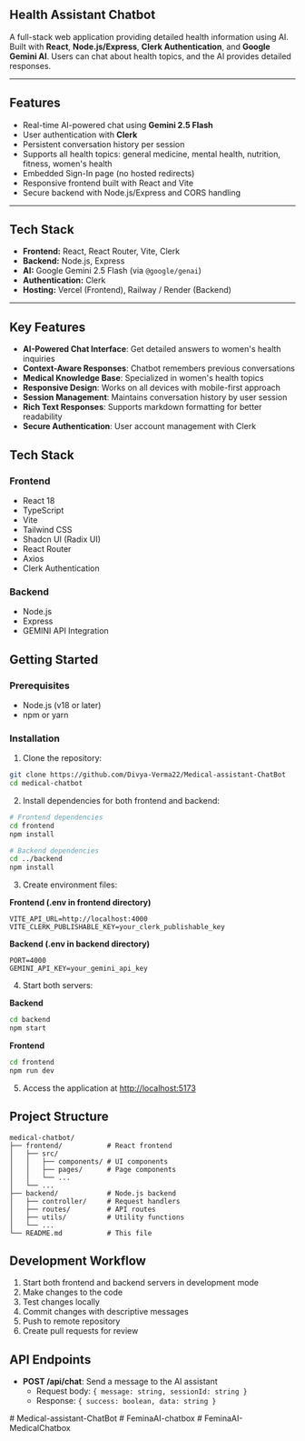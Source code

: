 ## Health Assistant Chatbot

A full-stack web application providing detailed health information using AI. Built with **React**, **Node.js/Express**, **Clerk Authentication**, and **Google Gemini AI**. Users can chat about health topics, and the AI provides detailed responses.

---

## Features

- Real-time AI-powered chat using **Gemini 2.5 Flash**
- User authentication with **Clerk**
- Persistent conversation history per session
- Supports all health topics: general medicine, mental health, nutrition, fitness, women's health
- Embedded Sign-In page (no hosted redirects)
- Responsive frontend built with React and Vite
- Secure backend with Node.js/Express and CORS handling

---

## Tech Stack

- **Frontend:** React, React Router, Vite, Clerk
- **Backend:** Node.js, Express
- **AI:** Google Gemini 2.5 Flash (via `@google/genai`)
- **Authentication:** Clerk
- **Hosting:** Vercel (Frontend), Railway / Render (Backend)

---




## Key Features

- **AI-Powered Chat Interface**: Get detailed answers to women's health inquiries
- **Context-Aware Responses**: Chatbot remembers previous conversations
- **Medical Knowledge Base**: Specialized in women's health topics
- **Responsive Design**: Works on all devices with mobile-first approach
- **Session Management**: Maintains conversation history by user session
- **Rich Text Responses**: Supports markdown formatting for better readability
- **Secure Authentication**: User account management with Clerk

## Tech Stack

### Frontend
- React 18
- TypeScript
- Vite
- Tailwind CSS
- Shadcn UI (Radix UI)
- React Router
- Axios
- Clerk Authentication


### Backend
- Node.js
- Express
- GEMINI API Integration


## Getting Started

### Prerequisites
- Node.js (v18 or later)
- npm or yarn

### Installation

1. Clone the repository:
```bash
git clone https://github.com/Divya-Verma22/Medical-assistant-ChatBot
cd medical-chatbot
```

2. Install dependencies for both frontend and backend:
```bash
# Frontend dependencies
cd frontend
npm install

# Backend dependencies
cd ../backend
npm install
```

3. Create environment files:

**Frontend (.env in frontend directory)**
```
VITE_API_URL=http://localhost:4000
VITE_CLERK_PUBLISHABLE_KEY=your_clerk_publishable_key
```

**Backend (.env in backend directory)**
```
PORT=4000
GEMINI_API_KEY=your_gemini_api_key  
```

4. Start both servers:

**Backend**
```bash
cd backend
npm start
```

**Frontend**
```bash
cd frontend
npm run dev
```

5. Access the application at [http://localhost:5173](http://localhost:5173)

## Project Structure

```
medical-chatbot/
├── frontend/           # React frontend
│   ├── src/
│   │   ├── components/ # UI components
│   │   ├── pages/      # Page components
│   │   └── ...
│   └── ...
├── backend/            # Node.js backend
│   ├── controller/     # Request handlers
│   ├── routes/         # API routes
│   ├── utils/          # Utility functions
│   └── ...
└── README.md           # This file
```

## Development Workflow

1. Start both frontend and backend servers in development mode
2. Make changes to the code
3. Test changes locally
4. Commit changes with descriptive messages
5. Push to remote repository
6. Create pull requests for review

## API Endpoints

- **POST /api/chat**: Send a message to the AI assistant
  - Request body: `{ message: string, sessionId: string }`
  - Response: `{ success: boolean, data: string }`





#   M e d i c a l - a s s i s t a n t - C h a t B o t  
 #   F e m i n a A I - c h a t b o x  
 #   F e m i n a A I - M e d i c a l C h a t b o x  
 